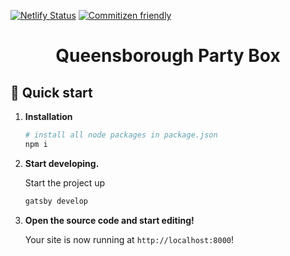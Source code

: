 [![Netlify Status](https://api.netlify.com/api/v1/badges/c5445da7-0027-4a43-b0cd-5e8368d62481/deploy-status)](https://app.netlify.com/sites/nervous-raman-ddcaef/deploys) [![Commitizen friendly](https://img.shields.io/badge/commitizen-friendly-brightgreen.svg)](http://commitizen.github.io/cz-cli/)

<h1 align="center">
  Queensborough Party Box
</h1>


## 🚀 Quick start

1.  **Installation**

    ```sh
    # install all node packages in package.json
    npm i
    ```

1.  **Start developing.**

    Start the project up

    ```sh
    gatsby develop
    ```

1.  **Open the source code and start editing!**

    Your site is now running at `http://localhost:8000`!

